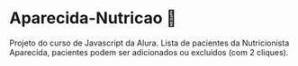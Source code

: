 # Aparecida-Nutricao 🥕
Projeto do curso de Javascript da Alura. Lista de pacientes da Nutricionista Aparecida, pacientes podem ser adicionados ou excluidos (com 2 cliques).

